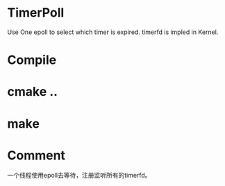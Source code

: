# TimerPoll
Use One epoll to select which timer is expired.
timerfd is impled in Kernel.

# Compile
# cmake ..
# make

# Comment
一个线程使用epoll去等待，注册监听所有的timerfd。
